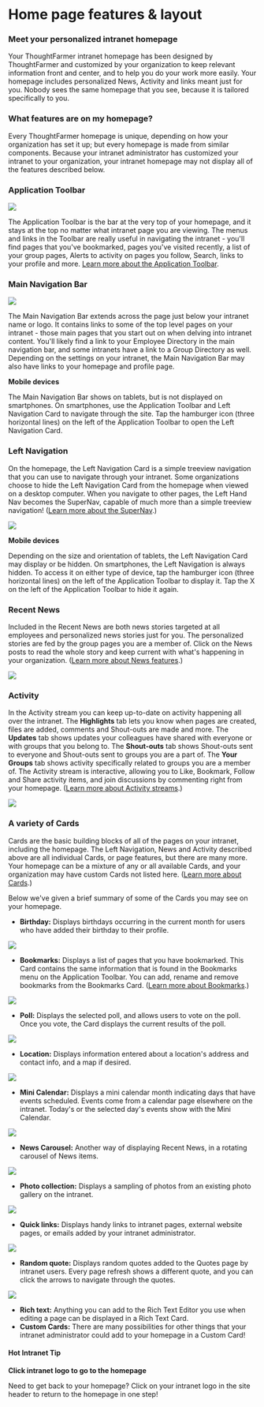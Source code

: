 # Home page features & layout

### Meet your personalized intranet homepage

Your ThoughtFarmer intranet homepage has been designed by ThoughtFarmer and customized by your organization to keep relevant information front and center, and to help you do your work more easily. Your homepage includes personalized News, Activity and links meant just for you. Nobody sees the same homepage that you see, because it is tailored specifically to you.

### What features are on my homepage?

Every ThoughtFarmer homepage is unique, depending on how your organization has set it up; but every homepage is made from similar components. Because your intranet administrator has customized your intranet to your organization, your intranet homepage may not display all of the features described below.

### Application Toolbar

![](../../.gitbook/assets/1%20%2877%29.png)

The Application Toolbar is the bar at the very top of your homepage, and it stays at the top no matter what intranet page you are viewing. The menus and links in the Toolbar are really useful in navigating the intranet - you'll find pages that you've bookmarked, pages you've visited recently, a list of your group pages, Alerts to activity on pages you follow, Search, links to your profile and more. [Learn more about the Application Toolbar](application-toolbar.md).

### Main Navigation Bar

![](../../.gitbook/assets/2%20%2898%29.png)

The Main Navigation Bar extends across the page just below your intranet name or logo. It contains links to some of the top level pages on your intranet - those main pages that you start out on when delving into intranet content. You'll likely find a link to your Employee Directory in the main navigation bar, and some intranets have a link to a Group Directory as well. Depending on the settings on your intranet, the Main Navigation Bar may also have links to your homepage and profile page.

**Mobile devices**

The Main Navigation Bar shows on tablets, but is not displayed on smartphones. On smartphones, use the Application Toolbar and Left Navigation Card to navigate through the site. Tap the hamburger icon \(three horizontal lines\) on the left of the Application Toolbar to open the Left Navigation Card.

### Left Navigation

On the homepage, the Left Navigation Card is a simple treeview navigation that you can use to navigate through your intranet. Some organizations choose to hide the Left Navigation Card from the homepage when viewed on a desktop computer. When you navigate to other pages, the Left Hand Nav becomes the SuperNav, capable of much more than a simple treeview navigation! \([Learn more about the SuperNav](../search/use-the-supernav.md).\)

![](../../.gitbook/assets/3%20%2850%29.jpg)

**Mobile devices**

Depending on the size and orientation of tablets, the Left Navigation Card may display or be hidden. On smartphones, the Left Navigation is always hidden. To access it on either type of device, tap the hamburger icon \(three horizontal lines\) on the left of the Application Toolbar to display it. Tap the X on the left of the Application Toolbar to hide it again.

### Recent News

Included in the Recent News are both news stories targeted at all employees and personalized news stories just for you. The personalized stories are fed by the group pages you are a member of. Click on the News posts to read the whole story and keep current with what's happening in your organization. \([Learn more about News features](news.md).\)

![](../../.gitbook/assets/4%20%288%29.jpg)

### Activity

In the Activity stream you can keep up-to-date on activity happening all over the intranet. The **Highlights** tab lets you know when pages are created, files are added, comments and Shout-outs are made and more. The **Updates** tab shows updates your colleagues have shared with everyone or with groups that you belong to. The **Shout-outs** tab shows Shout-outs sent to everyone and Shout-outs sent to groups you are a part of. The **Your Groups** tab shows activity specifically related to groups you are a member of. The Activity stream is interactive, allowing you to Like, Bookmark, Follow and Share activity items, and join discussions by commenting right from your homepage. \([Learn more about Activity streams](activity-streams.md).\)

![](../../.gitbook/assets/5%20%2822%29.jpg)



### A variety of Cards

Cards are the basic building blocks of all of the pages on your intranet, including the homepage. The Left Navigation, News and Activity described above are all individual Cards, or page features, but there are many more. Your homepage can be a mixture of any or all available Cards, and your organization may have custom Cards not listed here. \([Learn more about Cards](cards.md).\)  
  
Below we've given a brief summary of some of the Cards you may see on your homepage.  
 

* **Birthday:** Displays birthdays occurring in the current month for users who have added their birthday to their profile.

![](../../.gitbook/assets/birthdays-home.png)

* **Bookmarks:** Displays a list of pages that you have bookmarked. This Card contains the same information that is found in the Bookmarks menu on the Application Toolbar. You can add, rename and remove bookmarks from the Bookmarks Card. \([Learn more about Bookmarks](bookmarks/).\)

![](../../.gitbook/assets/7%20%2812%29.jpg)

  


* **Poll:** Displays the selected poll, and allows users to vote on the poll. Once you vote, the Card displays the current results of the poll.

![](../../.gitbook/assets/8%20%2818%29.png)



* **Location:** Displays information entered about a location's address and contact info, and a map if desired.

![](../../.gitbook/assets/9%20%2811%29.png)

* **Mini Calendar:** Displays a mini calendar month indicating days that have events scheduled. Events come from a calendar page elsewhere on the intranet. Today's or the selected day's events show with the Mini Calendar.

![](../../.gitbook/assets/10%20%283%29.png)

* **News Carousel:** Another way of displaying Recent News, in a rotating carousel of News items.

![](../../.gitbook/assets/11.jpg)

* **Photo collection:** Displays a sampling of photos from an existing photo gallery on the intranet.

![](../../.gitbook/assets/12.jpg)

* **Quick links:** Displays handy links to intranet pages, external website pages, or emails added by your intranet administrator.

![](../../.gitbook/assets/13.png)

* **Random quote:** Displays random quotes added to the Quotes page by intranet users. Every page refresh shows a different quote, and you can click the arrows to navigate through the quotes.

![](../../.gitbook/assets/14%20%284%29.png)

* **Rich text:** Anything you can add to the Rich Text Editor you use when editing a page can be displayed in a Rich Text Card.
* **Custom Cards:** There are many possibilities for other things that your intranet administrator could add to your homepage in a Custom Card!



#### Hot Intranet Tip

**Click intranet logo to go to the homepage**

Need to get back to your homepage? Click on your intranet logo in the site header to return to the homepage in one step!

